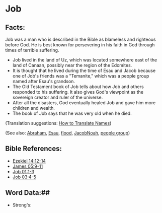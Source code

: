 # Job #

## Facts: ##

Job was a man who is described in the Bible as blameless and righteous before God. He is best known for persevering in his faith in God through times of terrible suffering.

* Job lived in the land of Uz, which was located somewhere east of the land of Canaan, possibly near the region of the Edomites.
* It is thought that he lived during the time of Esau and Jacob because one of Job's friends was a "Temanite," which was a people group named after Esau's grandson.
* The Old Testament book of Job tells about how Job and others responded to his suffering. It also gives God's viewpoint as the sovereign creator and ruler of the universe.
* After all the disasters, God eventually healed Job and gave him more children and wealth.
* The book of Job says that he was very old when he died.

(Translation suggestions: [How to Translate Names](rc://en/ta/man/translate/translate-names))

(See also: [Abraham](../other/abraham.md), [Esau](../other/esau.md), [flood](../other/flood.md), [Jacob](../other/jacob.md)[Noah](../other/noah.md), [people group](../other/peoplegroup.md))

## Bible References: ##

* [Ezekiel 14:12-14](rc://en/tn/help/ezk/14/12)
* [James 05:9-11](rc://en/tn/help/jas/05/09)
* [Job 01:1-3](rc://en/tn/help/job/01/01)
* [Job 03:4-5](rc://en/tn/help/job/03/04)

## Word Data:##

* Strong's: 

